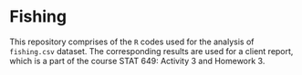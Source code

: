 # Fishing

This repository comprises of the `R` codes used for the analysis of `fishing.csv` dataset. The corresponding results are used for a client report, which is a part of the course STAT 649: Activity 3 and Homework 3.
